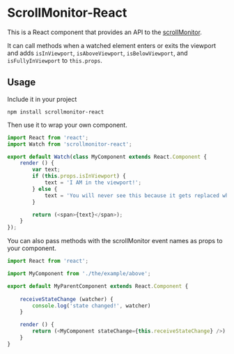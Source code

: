 # ScrollMonitor-React

This is a React component that provides an API to the [scrollMonitor](https://github.com/stutrek/scrollMonitor).

It can call methods when a watched element enters or exits the viewport and adds `isInViewport`, `isAboveViewport`, `isBelowViewport`, and `isFullyInViewport` to `this.props`.

## Usage

Include it in your project

```
npm install scrollmonitor-react
```

Then use it to wrap your own component.

```javascript
import React from 'react';
import Watch from 'scrollmonitor-react';

export default Watch(class MyComponent extends React.Component {
	render () {
		var text;
		if (this.props.isInViewport) {
			text = 'I AM in the viewport!';
		} else {
			text = 'You will never see this because it gets replaced when it enters the viewport.'
		}

		return (<span>{text}</span>);
	}
});
```

You can also pass methods with the scrollMonitor event names as props to your component.

```javascript
import React from 'react';

import MyComponent from './the/example/above';

export default MyParentComponent extends React.Component {
	
	receiveStateChange (watcher) {
		console.log('state changed!', watcher)
	}

	render () {
		return (<MyComponent stateChange={this.receiveStateChange} />)
	}
}
```
